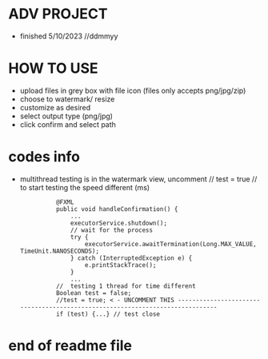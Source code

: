 # ADV PROJECT
  - finished 5/10/2023 //ddmmyy
# HOW TO USE
  - upload files in grey box with file icon 
    (files only accepts png/jpg/zip)
  - choose to watermark/ resize
  - customize as desired
  - select output type (png/jpg)
  - click confirm and select path
# codes info
  - multithread testing is in the watermark view,
    uncomment // test = true // to start testing the speed different (ms)

                  @FXML
                  public void handleConfirmation() {
                      ...
                      executorService.shutdown();
                      // wait for the process
                      try {
                          executorService.awaitTermination(Long.MAX_VALUE, TimeUnit.NANOSECONDS);
                      } catch (InterruptedException e) {
                          e.printStackTrace();
                      }
                      ...
                  //  testing 1 thread for time different
                  Boolean test = false;
                  //test = true; < - UNCOMMENT THIS ------------------------------------------------------------------------------
                  if (test) {...} // test close

# end of readme file
